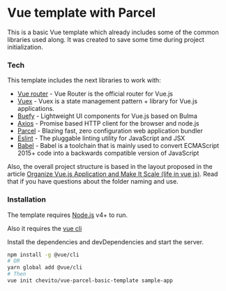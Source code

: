 # Vue template with Parcel

This is a basic Vue template which already includes some of the common libraries used along. It was created to save some time during project initialization. 

### Tech

This template includes the next libraries to work with:

* [Vue router](https://router.vuejs.org/) - Vue Router is the official router for Vue.js
* [Vuex](https://vuex.vuejs.org/) - Vuex is a state management pattern + library for Vue.js applications. 
* [Buefy](https://buefy.org/) - Lightweight UI components for Vue.js based on Bulma
* [Axios](https://github.com/axios/axios) - Promise based HTTP client for the browser and node.js
* [Parcel](https://parceljs.org/) - Blazing fast, zero configuration web application bundler
* [Eslint](https://eslint.org/) - The pluggable linting utility for JavaScript and JSX
* [Babel](https://babeljs.io/) - Babel is a toolchain that is mainly used to convert ECMAScript 2015+ code into a backwards compatible version of JavaScript 


Also, the overall project structure is based in the layout proposed in the article [Organize Vue.js Application and Make It Scale (life in vue js)](https://medium.com/@channasmcs/organize-vue-js-application-and-make-it-scale-life-in-vue-js-28a40cb94dfe). Read that if you have questions about the folder naming and use.

### Installation

The template requires [Node.js](https://nodejs.org/) v4+ to run.

Also it requires the [vue cli](https://cli.vuejs.org/)

Install the dependencies and devDependencies and start the server.

```sh
npm install -g @vue/cli
# OR
yarn global add @vue/cli
# Then
vue init chevito/vue-parcel-basic-template sample-app
```


